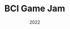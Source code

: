---
subtitle: 2022
title: BCI Game Jam
image: assets/images/main-slider/1.jpg
# image: assets/images/jam2022_alt_logo.png
---